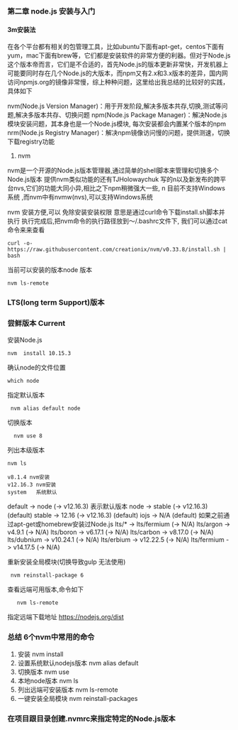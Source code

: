 ### 第二章 node.js 安装与入门

#### 3m安装法
  
在各个平台都有相关的包管理工具，比如ubuntu下面有apt-get，centos下面有yum，mac下面有brew等，它们都是安装软件的非常方便的利器。但对于Node.js这个版本帝而言，它们是不合适的，首先Node.js的版本更新非常快，开发机器上可能要同时存在几个Node.js的大版本，而npm又有2.x和3.x版本的差异，国内网访问npmjs.org的镜像非常慢，综上种种问题，这里给出我总结的比较好的实践，具体如下

nvm(Node.js Version Manager)：用于开发阶段,解决多版本共存,切换,测试等问题,解决多版本共存、切换问题
npm(Node.js Package Manager)：解决Node.js模块安装问题，其本身也是一个Node.js模块, 每次安装都会内置某个版本的npm
nrm(Node.js Registry Manager)：解决npm镜像访问慢的问题，提供测速，切换下载registry功能


1. nvm
  
nvm是一个开源的Node.js版本管理器,通过简单的shell脚本来管理和切换多个Node.js版本
提供nvm类似功能的还有TJHolowaychuk 写的n以及新发布的跨平台nvs,它们的功能大同小异,相比之下npm稍微强大一些,
n 目前不支持Windows系统 ,而nvm中有nvmw(nvs),可以支持Windows系统

nvm 安装方便,可以 免除安装安装权限
意思是通过curl命令下载install.sh脚本并执行
执行完成后,把nvm命令的执行路径放到～/.bashrc文件下,
我们可以通过cat命令来来查看
```
curl -o- https://raw.githubusercontent.com/creationix/nvm/v0.33.8/install.sh | bash
```


当前可以安装的版本node 版本
```
nvm ls-remote 
```

### LTS(long term Support)版本 

###  尝鲜版本 Current

安装Node.js
```
nvm  install 10.15.3
```
确认node的文件位置
```
which node
```
指定默认版本
```
 nvm alias default node
```
 切换版本
```
  nvm use 8
```
列出本级版本
```
nvm ls
```

    v8.1.4 nvm安装
    v12.16.3 nvm安装
    system   系统默认
default -> node (-> v12.16.3) 表示默认版本
node -> stable (-> v12.16.3) (default)
stable -> 12.16 (-> v12.16.3) (default)
iojs -> N/A (default)   如果之前通过apt-get或homebrew安装过Node.js
lts/* -> lts/fermium (-> N/A)
lts/argon -> v4.9.1 (-> N/A)
lts/boron -> v6.17.1 (-> N/A)
lts/carbon -> v8.17.0 (-> N/A)
lts/dubnium -> v10.24.1 (-> N/A)
lts/erbium -> v12.22.5 (-> N/A)
lts/fermium -> v14.17.5 (-> N/A)


重新安装全局模块(切换导致gulp 无法使用)
```
 nvm reinstall-package 6
```

查看远端可用版本,命令如下
```
   nvm ls-remote
```
指定远端下载地址 https://nodejs.org/dist


### 总结 6个nvm中常用的命令
1. 安装 nvm install 
2. 设置系统默认nodejs版本 nvm alias default
3. 切换版本 nvm use
4. 本地node版本  nvm ls
5. 列出远端可安装版本 nvm  ls-remote
6. 一键安装全局模块  nvm reinstall-packages


### 在项目跟目录创建.nvmrc来指定特定的Node.js版本


